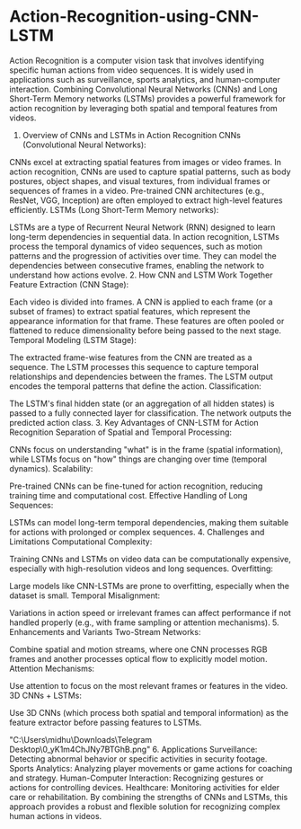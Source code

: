 # Action-Recognition-using-CNN-LSTM

Action Recognition is a computer vision task that involves identifying specific human actions from video sequences. It is widely used in applications such as surveillance, sports analytics, and human-computer interaction. Combining Convolutional Neural Networks (CNNs) and Long Short-Term Memory networks (LSTMs) provides a powerful framework for action recognition by leveraging both spatial and temporal features from videos.

1. Overview of CNNs and LSTMs in Action Recognition
CNNs (Convolutional Neural Networks):

CNNs excel at extracting spatial features from images or video frames.
In action recognition, CNNs are used to capture spatial patterns, such as body postures, object shapes, and visual textures, from individual frames or sequences of frames in a video.
Pre-trained CNN architectures (e.g., ResNet, VGG, Inception) are often employed to extract high-level features efficiently.
LSTMs (Long Short-Term Memory networks):

LSTMs are a type of Recurrent Neural Network (RNN) designed to learn long-term dependencies in sequential data.
In action recognition, LSTMs process the temporal dynamics of video sequences, such as motion patterns and the progression of activities over time.
They can model the dependencies between consecutive frames, enabling the network to understand how actions evolve.
2. How CNN and LSTM Work Together
Feature Extraction (CNN Stage):

Each video is divided into frames.
A CNN is applied to each frame (or a subset of frames) to extract spatial features, which represent the appearance information for that frame.
These features are often pooled or flattened to reduce dimensionality before being passed to the next stage.
Temporal Modeling (LSTM Stage):

The extracted frame-wise features from the CNN are treated as a sequence.
The LSTM processes this sequence to capture temporal relationships and dependencies between the frames.
The LSTM output encodes the temporal patterns that define the action.
Classification:

The LSTM's final hidden state (or an aggregation of all hidden states) is passed to a fully connected layer for classification.
The network outputs the predicted action class.
3. Key Advantages of CNN-LSTM for Action Recognition
Separation of Spatial and Temporal Processing:

CNNs focus on understanding "what" is in the frame (spatial information), while LSTMs focus on "how" things are changing over time (temporal dynamics).
Scalability:

Pre-trained CNNs can be fine-tuned for action recognition, reducing training time and computational cost.
Effective Handling of Long Sequences:

LSTMs can model long-term temporal dependencies, making them suitable for actions with prolonged or complex sequences.
4. Challenges and Limitations
Computational Complexity:

Training CNNs and LSTMs on video data can be computationally expensive, especially with high-resolution videos and long sequences.
Overfitting:

Large models like CNN-LSTMs are prone to overfitting, especially when the dataset is small.
Temporal Misalignment:

Variations in action speed or irrelevant frames can affect performance if not handled properly (e.g., with frame sampling or attention mechanisms).
5. Enhancements and Variants
Two-Stream Networks:

Combine spatial and motion streams, where one CNN processes RGB frames and another processes optical flow to explicitly model motion.
Attention Mechanisms:

Use attention to focus on the most relevant frames or features in the video.
3D CNNs + LSTMs:

Use 3D CNNs (which process both spatial and temporal information) as the feature extractor before passing features to LSTMs.

"C:\Users\midhu\Downloads\Telegram Desktop\0_yK1m4ChJNy7BTGhB.png"
6. Applications
Surveillance: Detecting abnormal behavior or specific activities in security footage.
Sports Analytics: Analyzing player movements or game actions for coaching and strategy.
Human-Computer Interaction: Recognizing gestures or actions for controlling devices.
Healthcare: Monitoring activities for elder care or rehabilitation.
By combining the strengths of CNNs and LSTMs, this approach provides a robust and flexible solution for recognizing complex human actions in videos.
